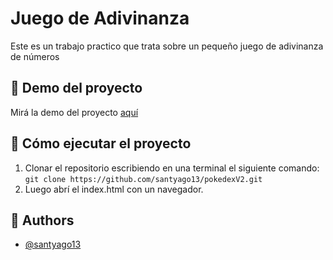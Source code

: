 # Juego de Adivinanza

Este es un trabajo practico que trata sobre un pequeño juego de adivinanza de números

## 🔗 Demo del proyecto
Mirá la demo del proyecto [aquí](https://adivinaelnumeroquiz.netlify.app/)

## 🚀 Cómo ejecutar el  proyecto
1. Clonar el repositorio escribiendo en una terminal el siguiente comando: `git clone https://github.com/santyago13/pokedexV2.git`
1. Luego abrí el index.html con un navegador.

## 👥 Authors

- [@santyago13](https://www.github.com/santyago13)
